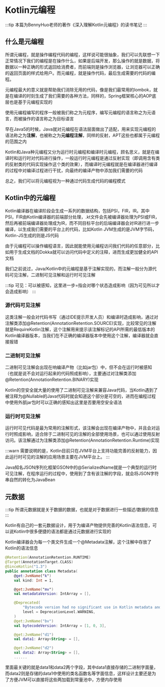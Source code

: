 # Kotlin元编程

:::tip
本篇为BennyHuo老师的著作《深入理解Kotlin元编程》的读书笔记
:::

## 什么是元编程

所谓元编程，就是操作编程代码的编程，这样说可能很抽象，我们可以先联想一下正常情况下我们的编程是在操作什么，如果是后端开发，那么操作的就是数据，将数据以一种正确的形式返回给消费者，而前端则是操作浏览器，让浏览器可以正确的返回页面的样式给用户。而元编程，就是操作代码，最后生成需要的代码的编程。

元编程最大的意义就是帮助我们消除无用的代码，像是我们最常用的lombok，就是在编译的时刻生成了我们需要的各种方法，同样的，Spring框架核心的AOP底层也是基于元编程实现的

使用元编程编写的程序一般被我们称之为元程序，编写元编程的语言称之为元语言，而被操作的语言称之为目标语言

早在Java5的时候，Java就对元编程在语法层面做出了适配，用来实现元编程的语法称之为**注解**，也被称之为**元编程注解**，同样的反射，APT这些也都属于元编程的范围之内

Kotlin和Java种元编程又分为运行时元编程和编译时元编程，顾名思义，就是在编译时和运行时对代码进行操作，一般运行时元编程是通过反射实现（即调用含有类的反射类的代码实现操作这个类的效果），而编译时元编程就是在编译器进行编译的过程中对编译过程进行干扰，向最终的编译产物中添加我们需要的代码

总之，我们可以将元编程视为一种通过代码生成代码的编程模式

## Kotlin中的元编程

Kotlin编译器在编译阶段会生成一系列的数据结构，包括PSI，FIR，IR。其中PSI，FIR由Kotlin编译器的前端部分处理，.kt文件会先被编译器处理为PSI或FIR，然后再被前端编译器处理成为IR，而不同目标平台的后端编译器会对IR进行进一步编译，以生成我们需要的平台上的代码，比如Kotlin JVM生成的是JVM字节码，Kotlin-JS生成的则是JS代码

由于元编程可以操作编程语言，因此就能使用元编程访问我们代码的任意部分，比如用于生成文档的Dokka就可以访问代码中定义的注释，进而生成更加健全的API文档

我们之前说过，Java/Kotlin中的元编程是基于注解实现的，而注解一般分为源代码可见注解，二进制可见注解和运行时可见注解

:::tip
可见：可以被感知，这里进一步=指会对哪个状态造成影响（因为可见所以才会造成影响）
:::

### 源代码可见注解

这类注解一般会对代码书写（通过IDE提示开发人员）和编译时造成影响，通过对注解类添加@Retention(AnnotationRetention.SOURCE)实现，比较常见的注解就是RequireKotlin注解，这个注解用来提示该注解标记的API所需的最低版本的Kotlin编译器版本，当我们在不正确的编译器版本中使用这个注解，编译器就会直接报错

### 二进制可见注解

二进制可见注解会出现在响编译产物（比如jar包）中，但不会在运行时被感知（也就是说不会对运行起来的代码照成影响），主要通过对注解类添加@Retention(AnnotationRetention.BINARY)实现

Kotlin的空安全就大量的使用了二进制可见注解来兼容Java代码，当Kotlin遇到了被注释为@Nullable的Java代码时就会知道这个部分是可空的，进而在编程过程中使用外部jar包时可以正确的感知出这里是否要用空安全语法

### 运行时可见注解

运行时可见代码是最为常用的注解形式，该注解会出现在编译产物中，并且会对运行时照成影响，适合除于二进制可见的注解的全部使用场景，也可以通过使用反射访问。该注解通过为注解类添加@Retention(AnnotationRetention.Runtime)实现

:::warn
需要说明的是，Kotlin目前只在JVM平台上支持功能完善的反射能力，因此运行时可见的注解的应用场景主要在JVM平台上。
:::

Java知名JSON序列化框架GSON中的@SerializedName就是一个典型的运行时可见注解，在程序运行的过程中，使用到了含有该注解的字段，就会将JSON字符串自然的转化为JavaBean

## 元数据

:::tip
所谓元数据就是关于数据的数据，也就是对于数据进行一些描述/数据的信息
:::

Kotlin有自己的一套元数据设计，用于为编译产物提供完善的Kotlin语法信息，可以说Kotlin中很多便捷的语法都是通过元数据进行实现的

Kotlin编译器会为每一个类文件生成一个@Metadata注解，这个注解中存放了Kotlin的语法信息

```kotlin
@Retention(AnnotationRetention.RUNTIME)
@Target(AnnotationTarget.CLASS)
@SinceKotlin("1.3")
public annotation class Metadata(
    @get:JvmName("k")
    val kind: Int = 1,

    @get:JvmName("mv")
    val metadataVersion: IntArray = [],

    @Deprecated(
        "Bytecode version had no significant use in Kotlin metadata and it will be removed in a future version.",
        level = DeprecationLevel.WARNING,
    )
    @get:JvmName("bv")
    val bytecodeVersion: IntArray = [1, 0, 3],

    @get:JvmName("d1")
    val data1: Array<String> = [],

    @get:JvmName("d2")
    val data2: Array<String> = [],
    ......
```

里面最关键的就是data1和data2两个字段，其中data1直接存储的二进制字面量，而data2则是存储的data1中使用的类名函数名等字面信息，这样设计主要还是为了方便JVM可以直接将这些两加载到常量池中，方便内存使用

